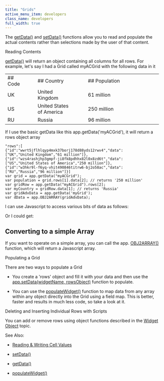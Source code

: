 ```yaml
---
title: "Grids"
active_menu_item: developers
class_name: developers
full_width: true
---
```



The [getData()](../../../../client-api/widget-data-state-manipulation/getdata) and [setData()](../../../../client-api/widget-data-state-manipulation/setdata) functions allow you to read and populate the actual contents rather than selections made by the user of that content.

Reading Contents

[getData()](../../../../client-api/widget-data-state-manipulation/getdata) will return an object containing all columns for all rows. For example, let's say I had a Grid called myACGrid with the following data in it

<table>
<tr>
<td width="75">
## Code

</td>
<td width="22">
</td>
<td width="183">
## Country

</td>
<td width="27">
</td>
<td width="394">
## Population

</td>
</tr>
<tr>
<td width="75">
UK

</td>
<td width="22">
</td>
<td width="183">
United Kingdom

</td>
<td width="27">
</td>
<td width="394">
61 million

</td>
</tr>
<tr>
<td width="75">
US

</td>
<td width="22">
</td>
<td width="183">
United States of America

</td>
<td width="27">
</td>
<td width="394">
250 million

</td>
</tr>
<tr>
<td width="75">
RU

</td>
<td width="22">
</td>
<td width="183">
Russia

</td>
<td width="27">
</td>
<td width="394">
96 million

</td>
</tr>
</table>

If I use the basic getData like this app.getData('myACGrid'), it will return a rows object array

    "rows":[
    {"id":"wwrt5jflhlqyp4mxk37borj178d88yds12rwv4","data":["UK","United Kingdom","61 million"]},
    {"id":"wzs4rashjhp3gmpf-ji8fk8pdhhx82l0x8zd6t","data":["US","United States of America","250 million"]},
    {"id":"w3hkr9l-f6yq-vhit490846titrw6-bj2o58ac","data":["RU","Russia","96 million"]}]
    var grid = app.getData("myACGrid");
    var population = grid.rows[1].data[2]; // returns '250 million'
    var gridRow = app.getData("myACGrid").rows[2];
    var myCountry = gridRow.data[1]; // returns 'Russia'
    var gridAdvData = app.getData('myGrid');
    var dData = app.OBJ2ARRAY(gridAdvData);
   

I can use Javascript to access various bits of data as follows:

Or I could get:

## Converting to a simple Array

If you want to operate on a simple array, you can call the app. [OBJ2ARRAY()](../../../../client-api/conversion-functions/advancedtoarray) function, which will return a Javascript array.

Populating a Grid

There are two ways to populate a Grid

 - You create a 'rows' object and fill it with your data and then use the [app.setData(widgetName, rowsObject)](../../../../client-api/widget-data-state-manipulation/setdata) function to populate.

 - You can use the [populateWidget()](../../../../client-api/widget-data-state-manipulation/populatewidget()/index) function to map data from any array within any object directly into the Grid using a field map. This is better, faster and results in much less code, so take a look at it.

Deleting and Inserting Individual Rows with Scripts

You can add or remove rows using object functions described in the [Widget Object](../../../../client-api/objects-titbits/widget-object) topic.

See Also:

 - [Reading & Writing Cell Values](../widget-values-reading-writing-user-entered-data/grids--repeater-containers)

 - [setData()](../../../../client-api/widget-data-state-manipulation/setdata)

 - [getData()](../../../../client-api/widget-data-state-manipulation/getdata)

 - [populateWidget()](../../../../client-api/widget-data-state-manipulation/populatewidget()/index)

